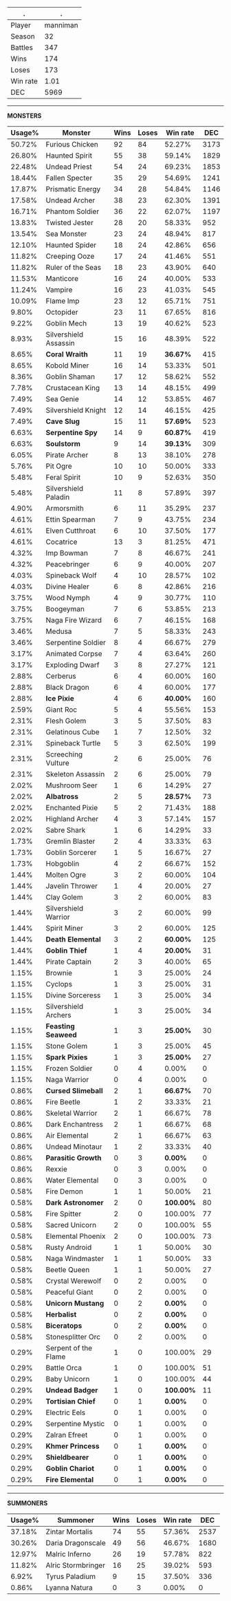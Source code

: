 .|.
|-|-
Player|manniman
Season|32
Battles|347
Wins|174
Loses|173
Win rate|1.01
DEC|5969

---
**MONSTERS**

Usage%|Monster|Wins|Loses|Win rate|DEC|
-|-|-|-|-|-|
50.72%|Furious Chicken|92|84|52.27%|3173|
26.80%|Haunted Spirit|55|38|59.14%|1829|
22.48%|Undead Priest|54|24|69.23%|1853|
18.44%|Fallen Specter|35|29|54.69%|1241|
17.87%|Prismatic Energy|34|28|54.84%|1146|
17.58%|Undead Archer|38|23|62.30%|1391|
16.71%|Phantom Soldier|36|22|62.07%|1197|
13.83%|Twisted Jester|28|20|58.33%|952|
13.54%|Sea Monster|23|24|48.94%|817|
12.10%|Haunted Spider|18|24|42.86%|656|
11.82%|Creeping Ooze|17|24|41.46%|551|
11.82%|Ruler of the Seas|18|23|43.90%|640|
11.53%|Manticore|16|24|40.00%|533|
11.24%|Vampire|16|23|41.03%|545|
10.09%|Flame Imp|23|12|65.71%|751|
9.80%|Octopider|23|11|67.65%|816|
9.22%|Goblin Mech|13|19|40.62%|523|
8.93%|Silvershield Assassin|15|16|48.39%|522|
8.65%|**Coral Wraith**|11|19|**36.67%**|415|
8.65%|Kobold Miner|16|14|53.33%|501|
8.36%|Goblin Shaman|17|12|58.62%|552|
7.78%|Crustacean King|13|14|48.15%|499|
7.49%|Sea Genie|14|12|53.85%|467|
7.49%|Silvershield Knight|12|14|46.15%|425|
7.49%|**Cave Slug**|15|11|**57.69%**|523|
6.63%|**Serpentine Spy**|14|9|**60.87%**|419|
6.63%|**Soulstorm**|9|14|**39.13%**|309|
6.05%|Pirate Archer|8|13|38.10%|278|
5.76%|Pit Ogre|10|10|50.00%|333|
5.48%|Feral Spirit|10|9|52.63%|350|
5.48%|Silvershield Paladin|11|8|57.89%|397|
4.90%|Armorsmith|6|11|35.29%|237|
4.61%|Ettin Spearman|7|9|43.75%|234|
4.61%|Elven Cutthroat|6|10|37.50%|177|
4.61%|Cocatrice|13|3|81.25%|471|
4.32%|Imp Bowman|7|8|46.67%|241|
4.32%|Peacebringer|6|9|40.00%|207|
4.03%|Spineback Wolf|4|10|28.57%|102|
4.03%|Divine Healer|6|8|42.86%|216|
3.75%|Wood Nymph|4|9|30.77%|110|
3.75%|Boogeyman|7|6|53.85%|213|
3.75%|Naga Fire Wizard|6|7|46.15%|168|
3.46%|Medusa|7|5|58.33%|243|
3.46%|Serpentine Soldier|8|4|66.67%|279|
3.17%|Animated Corpse|7|4|63.64%|260|
3.17%|Exploding Dwarf|3|8|27.27%|121|
2.88%|Cerberus|6|4|60.00%|160|
2.88%|Black Dragon|6|4|60.00%|177|
2.88%|**Ice Pixie**|4|6|**40.00%**|160|
2.59%|Giant Roc|5|4|55.56%|153|
2.31%|Flesh Golem|3|5|37.50%|83|
2.31%|Gelatinous Cube|1|7|12.50%|32|
2.31%|Spineback Turtle|5|3|62.50%|199|
2.31%|Screeching Vulture|2|6|25.00%|76|
2.31%|Skeleton Assassin|2|6|25.00%|79|
2.02%|Mushroom Seer|1|6|14.29%|27|
2.02%|**Albatross**|2|5|**28.57%**|73|
2.02%|Enchanted Pixie|5|2|71.43%|188|
2.02%|Highland Archer|4|3|57.14%|157|
2.02%|Sabre Shark|1|6|14.29%|33|
1.73%|Gremlin Blaster|2|4|33.33%|63|
1.73%|Goblin Sorcerer|1|5|16.67%|27|
1.73%|Hobgoblin|4|2|66.67%|152|
1.44%|Molten Ogre|3|2|60.00%|104|
1.44%|Javelin Thrower|1|4|20.00%|27|
1.44%|Clay Golem|3|2|60.00%|83|
1.44%|Silvershield Warrior|3|2|60.00%|99|
1.44%|Spirit Miner|3|2|60.00%|125|
1.44%|**Death Elemental**|3|2|**60.00%**|125|
1.44%|**Goblin Thief**|1|4|**20.00%**|31|
1.44%|Pirate Captain|2|3|40.00%|65|
1.15%|Brownie|1|3|25.00%|24|
1.15%|Cyclops|1|3|25.00%|31|
1.15%|Divine Sorceress|1|3|25.00%|34|
1.15%|Silvershield Archers|1|3|25.00%|34|
1.15%|**Feasting Seaweed**|1|3|**25.00%**|30|
1.15%|Stone Golem|1|3|25.00%|45|
1.15%|**Spark Pixies**|1|3|**25.00%**|27|
1.15%|Frozen Soldier|0|4|0.00%|0|
1.15%|Naga Warrior|0|4|0.00%|0|
0.86%|**Cursed Slimeball**|2|1|**66.67%**|70|
0.86%|Fire Beetle|1|2|33.33%|21|
0.86%|Skeletal Warrior|2|1|66.67%|78|
0.86%|Dark Enchantress|2|1|66.67%|68|
0.86%|Air Elemental|2|1|66.67%|63|
0.86%|Undead Minotaur|1|2|33.33%|40|
0.86%|**Parasitic Growth**|0|3|**0.00%**|0|
0.86%|Rexxie|0|3|0.00%|0|
0.86%|Water Elemental|0|3|0.00%|0|
0.58%|Fire Demon|1|1|50.00%|21|
0.58%|**Dark Astronomer**|2|0|**100.00%**|80|
0.58%|Fire Spitter|2|0|100.00%|77|
0.58%|Sacred Unicorn|2|0|100.00%|55|
0.58%|Elemental Phoenix|2|0|100.00%|73|
0.58%|Rusty Android|1|1|50.00%|30|
0.58%|Naga Windmaster|1|1|50.00%|33|
0.58%|Beetle Queen|1|1|50.00%|27|
0.58%|Crystal Werewolf|0|2|0.00%|0|
0.58%|Peaceful Giant|0|2|0.00%|0|
0.58%|**Unicorn Mustang**|0|2|**0.00%**|0|
0.58%|**Herbalist**|0|2|**0.00%**|0|
0.58%|**Biceratops**|0|2|**0.00%**|0|
0.58%|Stonesplitter Orc|0|2|0.00%|0|
0.29%|Serpent of the Flame|1|0|100.00%|29|
0.29%|Battle Orca|1|0|100.00%|51|
0.29%|Baby Unicorn|1|0|100.00%|44|
0.29%|**Undead Badger**|1|0|**100.00%**|11|
0.29%|**Tortisian Chief**|0|1|**0.00%**|0|
0.29%|Electric Eels|0|1|0.00%|0|
0.29%|Serpentine Mystic|0|1|0.00%|0|
0.29%|Zalran Efreet|0|1|0.00%|0|
0.29%|**Khmer Princess**|0|1|**0.00%**|0|
0.29%|**Shieldbearer**|0|1|**0.00%**|0|
0.29%|**Goblin Chariot**|0|1|**0.00%**|0|
0.29%|**Fire Elemental**|0|1|**0.00%**|0|

---
**SUMMONERS**

Usage%|Summoner|Wins|Loses|Win rate|DEC|
-|-|-|-|-|-|
37.18%|Zintar Mortalis|74|55|57.36%|2537|
30.26%|Daria Dragonscale|49|56|46.67%|1680|
12.97%|Malric Inferno|26|19|57.78%|822|
11.82%|Alric Stormbringer|16|25|39.02%|593|
6.92%|Tyrus Paladium|9|15|37.50%|336|
0.86%|Lyanna Natura|0|3|0.00%|0|
